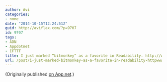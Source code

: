 ```yaml
---
author: Avi
categories:
- none
date: "2014-10-15T12:24:51Z"
guid: http://aviflax.com/?p=9707
id: 9707
tags:
- ADN
- Appdotnet
- IFTTT
title: I just marked “bitmonkey” as a favorite in Readability. http://www.readability.com/articles/vggjlfd4
url: /post/i-just-marked-bitmonkey-as-a-favorite-in-readability-httpwww-readability-comarticlesvggjlfd4-2/
---
```

(Originally published [on App.net](http://alpha.app.net/aviflax/post/41192590).)